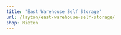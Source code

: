 ```yaml
---
title: "East Warehouse Self Storage"
url: /layton/east-warehouse-self-storage/
shop: Mieten
---
```

